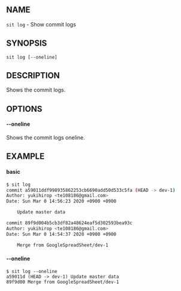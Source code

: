 ## NAME

`sit log` - Show commit logs

## SYNOPSIS

```
sit log [--oneline]
```

## DESCRIPTION

Shows the commit logs.


## OPTIONS

#### --oneline

Shows the commit logs oneline.

## EXAMPLE

#### basic

```bash
$ sit log
commit a59011ddf998935862253cb6690add50d533c5fa (HEAD -> dev-1)
Author: yukihirop <te108186@gmail.com>
Date: Sun Mar 0 14:56:23 2020 +0900 +0900

	Update master data

commit 89f9d004b5cb3df82a48624eaf5d302593bea93c
Author: yukihirop <te108186@gmail.com>
Date: Sun Mar 0 14:54:37 2020 +0900 +0900

	Merge from GoogleSpreadSheet/dev-1

```

#### --oneline

```
$ sit log --oneline
a59011d (HEAD -> dev-1) Update master data
89f9d00 Merge from GoogleSpreadSheet/dev-1
```
